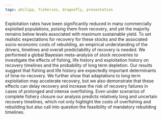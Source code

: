 ```yaml
---
tags: philipp, fisheries, dragonfly, presentation
---
```

Exploitation rates have been significantly reduced in many commercially exploited populations, poising them from recovery, and yet the majority remains below levels associated with maximum sustainable yield. To set realistic expectations for recovery for these stocks and the associated socio-economic costs of rebuilding, an empirical understanding of the drivers, timelines and overall predictability of recovery is needed. We performed a global Bayesian meta-analysis of stock recoveries to investigate the effects of fishing, life history and exploitation history on recovery timelines and the probability of long term depletion. Our results suggest that fishing and life history are expectedly important determinants of time-to-recovery. We further show that adaptations to long term exploitation may accelerate recovery, but we also demonstrate that these effects can delay recovery and increase the risk of recovery failures in cases of prolonged and intense overfishing. Even under scenarios of complete fishery closure our analysis predicts relatively long and uncertain recovery timelines, which not only highlight the costs of overfishing and rebuilding but also call into question the feasibility of mandatory rebuilding timelines. 
